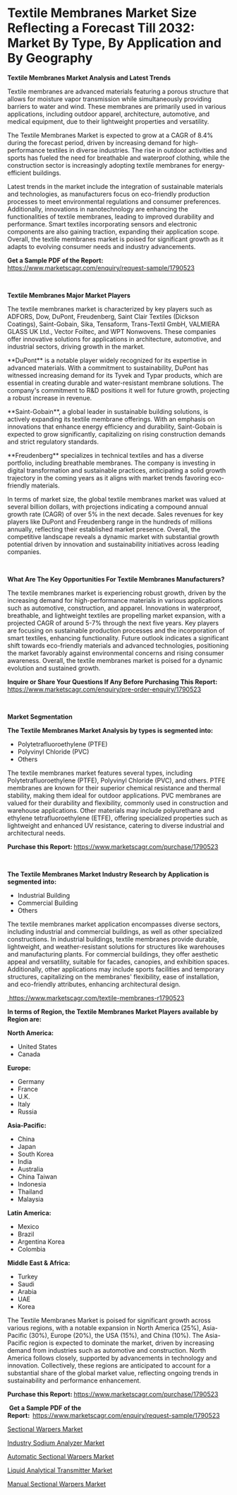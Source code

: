 <p><h1>Textile Membranes Market Size Reflecting a Forecast Till 2032: Market By Type, By Application and By Geography</h1></p><p><strong>Textile Membranes Market Analysis and Latest Trends</strong></p>
<p><p>Textile membranes are advanced materials featuring a porous structure that allows for moisture vapor transmission while simultaneously providing barriers to water and wind. These membranes are primarily used in various applications, including outdoor apparel, architecture, automotive, and medical equipment, due to their lightweight properties and versatility.</p><p>The Textile Membranes Market is expected to grow at a CAGR of 8.4% during the forecast period, driven by increasing demand for high-performance textiles in diverse industries. The rise in outdoor activities and sports has fueled the need for breathable and waterproof clothing, while the construction sector is increasingly adopting textile membranes for energy-efficient buildings. </p><p>Latest trends in the market include the integration of sustainable materials and technologies, as manufacturers focus on eco-friendly production processes to meet environmental regulations and consumer preferences. Additionally, innovations in nanotechnology are enhancing the functionalities of textile membranes, leading to improved durability and performance. Smart textiles incorporating sensors and electronic components are also gaining traction, expanding their application scope. Overall, the textile membranes market is poised for significant growth as it adapts to evolving consumer needs and industry advancements.</p></p>
<p><strong>Get a Sample PDF of the Report:&nbsp;</strong> <a href="https://www.marketscagr.com/enquiry/request-sample/1790523?utm_campaign=3495&utm_medium=2&utm_source=Github&utm_content=ia&utm_term=01042025&utm_id=textile-membranes">https://www.marketscagr.com/enquiry/request-sample/1790523</a></p>
<p>&nbsp;</p>
<p><strong>Textile Membranes Major Market Players</strong></p>
<p><p>The textile membranes market is characterized by key players such as ADFORS, Dow, DuPont, Freudenberg, Saint Clair Textiles (Dickson Coatings), Saint-Gobain, Sika, Tensaform, Trans-Textil GmbH, VALMIERA GLASS UK Ltd., Vector Foiltec, and WPT Nonwovens. These companies offer innovative solutions for applications in architecture, automotive, and industrial sectors, driving growth in the market.</p><p>**DuPont** is a notable player widely recognized for its expertise in advanced materials. With a commitment to sustainability, DuPont has witnessed increasing demand for its Tyvek and Typar products, which are essential in creating durable and water-resistant membrane solutions. The company's commitment to R&D positions it well for future growth, projecting a robust increase in revenue.</p><p>**Saint-Gobain**, a global leader in sustainable building solutions, is actively expanding its textile membrane offerings. With an emphasis on innovations that enhance energy efficiency and durability, Saint-Gobain is expected to grow significantly, capitalizing on rising construction demands and strict regulatory standards.</p><p>**Freudenberg** specializes in technical textiles and has a diverse portfolio, including breathable membranes. The company is investing in digital transformation and sustainable practices, anticipating a solid growth trajectory in the coming years as it aligns with market trends favoring eco-friendly materials.</p><p>In terms of market size, the global textile membranes market was valued at several billion dollars, with projections indicating a compound annual growth rate (CAGR) of over 5% in the next decade. Sales revenues for key players like DuPont and Freudenberg range in the hundreds of millions annually, reflecting their established market presence. Overall, the competitive landscape reveals a dynamic market with substantial growth potential driven by innovation and sustainability initiatives across leading companies.</p></p>
<p>&nbsp;</p>
<p><strong>What Are The Key Opportunities For Textile Membranes Manufacturers?</strong></p>
<p><p>The textile membranes market is experiencing robust growth, driven by the increasing demand for high-performance materials in various applications such as automotive, construction, and apparel. Innovations in waterproof, breathable, and lightweight textiles are propelling market expansion, with a projected CAGR of around 5-7% through the next five years. Key players are focusing on sustainable production processes and the incorporation of smart textiles, enhancing functionality. Future outlook indicates a significant shift towards eco-friendly materials and advanced technologies, positioning the market favorably against environmental concerns and rising consumer awareness. Overall, the textile membranes market is poised for a dynamic evolution and sustained growth.</p></p>
<p><strong>Inquire or Share Your Questions If Any Before Purchasing This Report:</strong> <a href="https://www.marketscagr.com/enquiry/pre-order-enquiry/1790523?utm_campaign=3495&utm_medium=2&utm_source=Github&utm_content=ia&utm_term=01042025&utm_id=textile-membranes">https://www.marketscagr.com/enquiry/pre-order-enquiry/1790523</a></p>
<p>&nbsp;</p>
<p><strong>Market Segmentation</strong></p>
<p><strong>The Textile Membranes Market Analysis by types is segmented into:</strong></p>
<p><ul><li>Polytetrafluoroethylene (PTFE)</li><li>Polyvinyl Chloride (PVC)</li><li>Others</li></ul></p>
<p><p>The textile membranes market features several types, including Polytetrafluoroethylene (PTFE), Polyvinyl Chloride (PVC), and others. PTFE membranes are known for their superior chemical resistance and thermal stability, making them ideal for outdoor applications. PVC membranes are valued for their durability and flexibility, commonly used in construction and warehouse applications. Other materials may include polyurethane and ethylene tetrafluoroethylene (ETFE), offering specialized properties such as lightweight and enhanced UV resistance, catering to diverse industrial and architectural needs.</p></p>
<p><strong>Purchase this Report:&nbsp;</strong><a href="https://www.marketscagr.com/purchase/1790523?utm_campaign=3495&utm_medium=2&utm_source=Github&utm_content=ia&utm_term=01042025&utm_id=textile-membranes">https://www.marketscagr.com/purchase/1790523</a></p>
<p>&nbsp;</p>
<p><strong>The Textile Membranes Market Industry Research by Application is segmented into:</strong></p>
<p><ul><li>Industrial Building</li><li>Commercial Building</li><li>Others</li></ul></p>
<p><p>The textile membranes market application encompasses diverse sectors, including industrial and commercial buildings, as well as other specialized constructions. In industrial buildings, textile membranes provide durable, lightweight, and weather-resistant solutions for structures like warehouses and manufacturing plants. For commercial buildings, they offer aesthetic appeal and versatility, suitable for facades, canopies, and exhibition spaces. Additionally, other applications may include sports facilities and temporary structures, capitalizing on the membranes' flexibility, ease of installation, and eco-friendly attributes, enhancing architectural design.</p></p>
<p><a href="https://www.marketscagr.com/textile-membranes-r1790523?utm_campaign=3495&utm_medium=2&utm_source=Github&utm_content=ia&utm_term=01042025&utm_id=textile-membranes">&nbsp;https://www.marketscagr.com/textile-membranes-r1790523</a></p>
<p><strong>In terms of Region, the Textile Membranes Market Players available by Region are:</strong></p>
<p>
    <p> <strong> North America: </strong>
        <ul>
            <li>United States</li>
            <li>Canada</li>
        </ul>
        </p> 
    <p> <strong> Europe: </strong>
        <ul>
            <li>Germany</li>
            <li>France</li>
            <li>U.K.</li>
            <li>Italy</li>
            <li>Russia</li>
        </ul>
        </p> 
    <p> <strong> Asia-Pacific: </strong>
        <ul>
            <li>China</li>
            <li>Japan</li>
            <li>South Korea</li>
            <li>India</li>
            <li>Australia</li>
            <li>China Taiwan</li>
            <li>Indonesia</li>
            <li>Thailand</li>
            <li>Malaysia</li>
        </ul>
        </p> 
    <p> <strong> Latin America: </strong>
        <ul>
            <li>Mexico</li>
            <li>Brazil</li>
            <li>Argentina Korea</li>
            <li>Colombia</li>
        </ul>
        </p> 
    <p> <strong> Middle East & Africa: </strong>
        <ul>
            <li>Turkey</li>
            <li>Saudi</li>
            <li>Arabia</li>
            <li>UAE</li>
            <li>Korea</li>
        </ul>
    </p>
    </p>
<p><p>The Textile Membranes Market is poised for significant growth across various regions, with a notable expansion in North America (25%), Asia-Pacific (30%), Europe (20%), the USA (15%), and China (10%). The Asia-Pacific region is expected to dominate the market, driven by increasing demand from industries such as automotive and construction. North America follows closely, supported by advancements in technology and innovation. Collectively, these regions are anticipated to account for a substantial share of the global market value, reflecting ongoing trends in sustainability and performance enhancement.</p></p>
<p><strong>Purchase this Report: </strong><a href="https://www.marketscagr.com/purchase/1790523?utm_campaign=3495&utm_medium=2&utm_source=Github&utm_content=ia&utm_term=01042025&utm_id=textile-membranes">https://www.marketscagr.com/purchase/1790523</a></p>
<p>&nbsp;<strong>Get a Sample PDF of the Report:&nbsp;&nbsp;</strong><a href="https://www.marketscagr.com/enquiry/request-sample/1790523?utm_campaign=3495&utm_medium=2&utm_source=Github&utm_content=ia&utm_term=01042025&utm_id=textile-membranes">https://www.marketscagr.com/enquiry/request-sample/1790523</a></p>
<p><strong></strong></p>
<p><p><a href="https://www.linkedin.com/pulse/whats-next-sectional-warpers-market-look-11-cagr-growth-drivers-fudke?utm_campaign=3495&utm_medium=2&utm_source=Github&utm_content=ia&utm_term=01042025&utm_id=textile-membranes">Sectional Warpers Market</a></p><p><a href="https://www.linkedin.com/pulse/industry-sodium-analyzer-market-analysis-qualitative-quantitative-mh6ye?utm_campaign=3495&utm_medium=2&utm_source=Github&utm_content=ia&utm_term=01042025&utm_id=textile-membranes">Industry Sodium Analyzer Market</a></p><p><a href="https://www.linkedin.com/pulse/decoding-automatic-sectional-warpers-market-signals-growth-6iyqe?utm_campaign=3495&utm_medium=2&utm_source=Github&utm_content=ia&utm_term=01042025&utm_id=textile-membranes">Automatic Sectional Warpers Market</a></p><p><a href="https://www.linkedin.com/pulse/liquid-analytical-transmitter-market-overview-products-a3p4e?utm_campaign=3495&utm_medium=2&utm_source=Github&utm_content=ia&utm_term=01042025&utm_id=textile-membranes">Liquid Analytical Transmitter Market</a></p><p><a href="https://www.linkedin.com/pulse/key-trends-fueling-manual-sectional-warpers-market-growth-w6gke?utm_campaign=3495&utm_medium=2&utm_source=Github&utm_content=ia&utm_term=01042025&utm_id=textile-membranes">Manual Sectional Warpers Market</a></p></p>